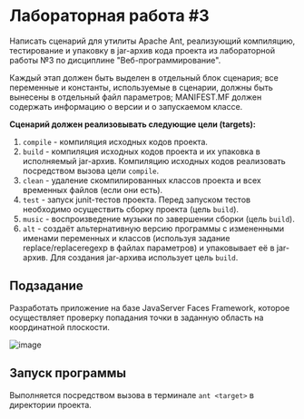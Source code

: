 # Лабораторная работа #3
Написать сценарий для утилиты Apache Ant, реализующий компиляцию, тестирование и упаковку в jar-архив кода проекта из лабораторной работы №3 по дисциплине "Веб-программирование".

Каждый этап должен быть выделен в отдельный блок сценария; все переменные и константы, используемые в сценарии, должны быть вынесены в отдельный файл параметров; MANIFEST.MF должен содержать информацию о версии и о запускаемом классе.

**Cценарий должен реализовывать следующие цели (targets):**

1. `compile` - компиляция исходных кодов проекта.
2. `build` - компиляция исходных кодов проекта и их упаковка в исполняемый jar-архив. Компиляцию исходных кодов реализовать посредством вызова цели `compile`.
3. `clean` - удаление скомпилированных классов проекта и всех временных файлов (если они есть).
4. `test` - запуск junit-тестов проекта. Перед запуском тестов необходимо осуществить сборку проекта (цель `build`).
5. `music` - воспроизведение музыки по завершении сборки (цель `build`).
6. `alt` - создаёт альтернативную версию программы с измененными именами переменных и классов (используя задание replace/replaceregexp в файлах параметров) и упаковывает её в jar-архив. Для создания jar-архива использует цель `build`.

## Подзадание
Разработать приложение на базе JavaServer Faces Framework, которое осуществляет проверку попадания точки в заданную область на координатной плоскости.

![image](https://user-images.githubusercontent.com/45911495/168573403-4d3a7e72-b65f-4cbc-a40c-9169901c2e5a.png)

## Запуск программы
Выполняется посредством вызова в терминале `ant <target>` в директории проекта.
